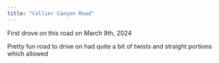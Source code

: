```yaml
---
title: "Collier Canyon Road"
---
```


First drove on this road on March 9th, 2024

Pretty fun road to drive on had quite a bit of twists and straight portions which allowed 

